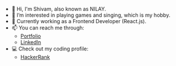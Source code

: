 - 👋 Hi, I'm Shivam, also known as NILAY.
- 👀 I’m interested in playing games and singing, which is my hobby.
- 🌱 Currently working as a Frontend Developer (React.js).
- 📫 You can reach me through:
  - [Portfolio](https://shivamhere.fyi)
  - [LinkedIn](https://www.linkedin.com/in/shivam-329b4b1b5)
- 💻 Check out my coding profile:
  - [HackerRank](https://www.hackerrank.com/profile/shivam_nilay46)

<!---
brainDensed/brainDensed is a ✨ special ✨ repository because its `README.md` (this file) appears on your GitHub profile.
You can click the Preview link to take a look at your changes.
--->
